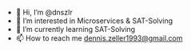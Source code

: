 - 👋 Hi, I’m @dnszlr
- 👀 I’m interested in Microservices & SAT-Solving
- 🌱 I’m currently learning SAT-Solving
- 📫 How to reach me dennis.zeller1993@gmail.com

<!---
dnszlr/dnszlr is a ✨ special ✨ repository because its `README.md` (this file) appears on your GitHub profile.
You can click the Preview link to take a look at your changes.
--->
